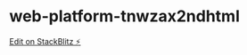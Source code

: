 # web-platform-tnwzax2ndhtml

[Edit on StackBlitz ⚡️](https://stackblitz.com/edit/web-platform-tnwzax)
